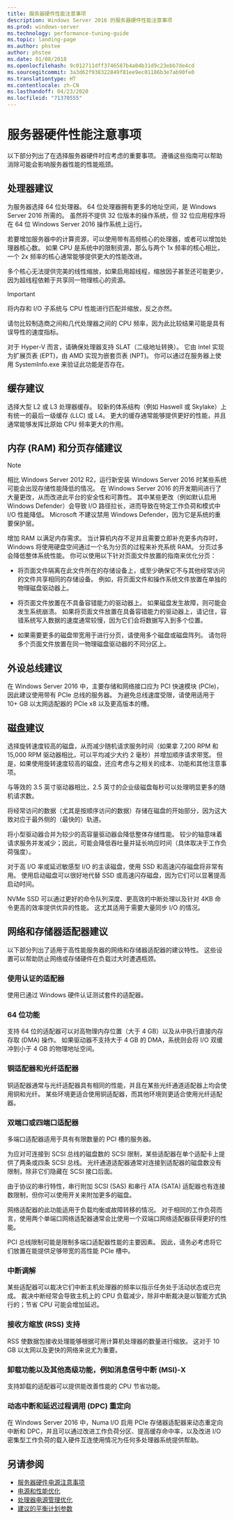 ```yaml
---
title: 服务器硬件性能注意事项
description: Windows Server 2016 的服务器硬件性能注意事项
ms.prod: windows-server
ms.technology: performance-tuning-guide
ms.topic: landing-page
ms.author: phstee
author: phstee
ms.date: 01/08/2018
ms.openlocfilehash: 9c012711dff3746587b4a04b31d9c23ebb7de4cd
ms.sourcegitcommit: 3a3d62f938322849f81ee9ec01186b3e7ab90fe0
ms.translationtype: HT
ms.contentlocale: zh-CN
ms.lasthandoff: 04/23/2020
ms.locfileid: "71370555"
---
```

# <a name="server-hardware-performance-considerations"></a>服务器硬件性能注意事项

以下部分列出了在选择服务器硬件时应考虑的重要事项。 遵循这些指南可以帮助消除可能会影响服务器性能的性能瓶颈。

## <a name="processor-recommendations"></a>处理器建议

为服务器选择 64 位处理器。 64 位处理器拥有更多的地址空间，是 Windows Server 2016 所需的。 虽然将不提供 32 位版本的操作系统，但 32 位应用程序将在 64 位 Windows Server 2016 操作系统上运行。

若要增加服务器中的计算资源，可以使用带有高频核心的处理器，或者可以增加处理器核心数。 如果 CPU 是系统中的限制资源，那么与两个 1x 频率的核心相比，一个 2x 频率的核心通常能够提供更大的性能改进。

多个核心无法提供完美的线性缩放，如果启用超线程，缩放因子甚至还可能更少，因为超线程依赖于共享同一物理核心的资源。


>[!Important]
> 将内存和 I/O 子系统与 CPU 性能进行匹配并缩放，反之亦然。

请勿比较制造商之间和几代处理器之间的 CPU 频率，因为此比较结果可能是具有误导性的速度指标。

对于 Hyper-V 而言，请确保处理器支持 SLAT（二级地址转换）。 它由 Intel 实现为扩展页表 (EPT)，由 AMD 实现为嵌套页表 (NPT)。 你可以通过在服务器上使用 SystemInfo.exe 来验证此功能是否存在。

## <a name="cache-recommendations"></a>缓存建议

选择大型 L2 或 L3 处理器缓存。 较新的体系结构（例如 Haswell 或 Skylake）上有统一的最后一级缓存 (LLC) 或 L4。 更大的缓存通常能够提供更好的性能，并且通常能够发挥比原始 CPU 频率更大的作用。

## <a name="memory-ram-and-paging-storage-recommendations"></a>内存 (RAM) 和分页存储建议

>[!Note] 
> 相比 Windows Server 2012 R2，运行新安装 Windows Server 2016 时某些系统可能会出现存储性能降低的情况。 在 Windows Server 2016 的开发期间进行了大量更改，从而改进此平台的安全性和可靠性。 其中某些更改（例如默认启用 Windows Defender）会导致 I/O 路径拉长，进而导致在特定工作负荷和模式中 I/O 性能降低。 Microsoft 不建议禁用 Windows Defender，因为它是系统的重要保护层。 

增加 RAM 以满足内存需求。
当计算机内存不足并且需要立即补充更多内存时，Windows 将使用硬盘空间通过一个名为分页的过程来补充系统 RAM。 分页过多会降低整体系统性能。
你可以使用以下针对页面文件放置的指南来优化分页：
- 将页面文件隔离在此文件所在的存储设备上，或至少确保它不与其他经常访问的文件共享相同的存储设备。 例如，将页面文件和操作系统文件放置在单独的物理磁盘驱动器上。

- 将页面文件放置在不具备容错能力的驱动器上。 如果磁盘发生故障，则可能会发生系统崩溃。 如果将页面文件放置在具备容错能力的驱动器上，请记住，容错系统写入数据的速度通常较慢，因为它们会将数据写入到多个位置。

- 如果需要更多的磁盘带宽用于进行分页，请使用多个磁盘或磁盘阵列。 请勿将多个页面文件放置在同一物理磁盘驱动器的不同分区上。

## <a name="peripheral-bus-recommendations"></a>外设总线建议
在 Windows Server 2016 中，主要存储和网络接口应为 PCI 快速模块 (PCIe)，因此建议使用带有 PCIe 总线的服务器。 为避免总线速度受限，请使用适用于 10+ GB 以太网适配器的 PCIe x8 以及更高版本的槽。

## <a name="disk-recommendations"></a>磁盘建议
选择旋转速度较高的磁盘，从而减少随机请求服务时间（如果拿 7,200 RPM 和 15,000 RPM 驱动器相比，可以平均减少大约 2 毫秒）并增加顺序请求带宽。 但是，如果使用旋转速度较高的磁盘，还应考虑与之相关的成本、功能和其他注意事项。

与等效的 3.5 英寸驱动器相比，2.5 英寸的企业级磁盘每秒可以处理明显更多的随机请求数。

将经常访问的数据（尤其是按顺序访问的数据）存储在磁盘的开始部分，因为这大致对应于最外侧的（最快的）轨道。

将小型驱动器合并为较少的高容量驱动器会降低整体存储性能。 较少的轴意味着请求服务并发减少；因此，可能会降低吞吐量并延长响应时间（具体取决于工作负荷强度）。

对于高 I/O 率或延迟敏感型 I/O 的主读磁盘，使用 SSD 和高速闪存磁盘将非常有用。 使用启动磁盘可以很好地代替 SSD 或高速闪存磁盘，因为它们可以显著提高启动时间。

NVMe SSD 可以通过更好的命令队列深度、更高效的中断处理以及针对 4KB 命令更高的效率提供优异的性能。 这尤其适用于需要大量同步 I/O 的情况。


## <a name="network-and-storage-adapter-recommendations"></a>网络和存储器适配器建议

以下部分列出了适用于高性能服务器的网络和存储器适配器的建议特性。 这些设置可以帮助防止网络或存储硬件在负载过大时遭遇瓶颈。

### <a name="certified-adapter-usage"></a>使用认证的适配器
使用已通过 Windows 硬件认证测试套件的适配器。

### <a name="64-bit-capability"></a>64 位功能
支持 64 位的适配器可以对高物理内存位置（大于 4 GB）以及从中执行直接内存存取 (DMA) 操作。 如果驱动器不支持大于 4 GB 的 DMA，系统则会将 I/O 双缓冲到小于 4 GB 的物理地址空间。

### <a name="copper-and-fiber-adapters"></a>铜适配器和光纤适配器
铜适配器通常与光纤适配器具有相同的性能，并且在某些光纤通道适配器上均会使用铜和光纤。 某些环境更适合使用铜适配器，而其他环境则更适合使用光纤适配器。

### <a name="dual--or-quad-port-adapters"></a>双端口或四端口适配器
多端口适配器适用于具有有限数量的 PCI 槽的服务器。

为应对可连接到 SCSI 总线的磁盘数的 SCSI 限制，某些适配器在单个适配卡上提供了两条或四条 SCSI 总线。 光纤通道适配器通常对连接到适配器的磁盘数没有限制，除非它们隐藏在 SCSI 接口后面。

由于协议的串行特性，串行附加 SCSI (SAS) 和串行 ATA (SATA) 适配器也有连接数限制，但你可以使用开关来附加更多的磁盘。

网络适配器的此功能适用于负载均衡或故障转移的情况。 对于相同的工作负荷而言，使用两个单端口网络适配器通常会比使用一个双端口网络适配器获得更好的性能。

PCI 总线限制可能是限制多端口适配器性能的主要因素。 因此，请务必考虑将它们放置在能提供足够带宽的高性能 PCIe 槽中。

### <a name="interrupt-moderation"></a>中断调解
某些适配器可以裁决它们中断主机处理器的频率以指示任务处于活动状态或已完成。 裁决中断经常会导致主机上的 CPU 负载减少，除非中断裁决是以智能方式执行的；节省 CPU 可能会增加延迟。

### <a name="receive-side-scaling-rss-support"></a>接收方缩放 (RSS) 支持
RSS 使数据包接收处理能够根据可用计算机处理器的数量进行缩放。 这对于 10 GB 以太网以及更快的网络来说尤为重要。

### <a name="offload-capability-and-other-advanced-features-such-as-message-signaled-interrupt-msi-x"></a>卸载功能以及其他高级功能，例如消息信号中断 (MSI)-X
支持卸载的适配器可以提供能改善性能的 CPU 节省功能。

### <a name="dynamic-interrupt-and-deferred-procedure-call-dpc-redirection"></a>动态中断和延迟过程调用 (DPC) 重定向
在 Windows Server 2016 中，Numa I/O 启用 PCIe 存储器适配器来动态重定向中断和 DPC，并且可以通过改进工作负荷分区、提高缓存命中率，以及改进 I/O 密集型工作负荷的载入硬件互连使用情况为任何多处理器系统提供帮助。

## <a name="see-also"></a>另请参阅
- [服务器硬件电源注意事项](power.md)
- [电源和性能优化](power/power-performance-tuning.md)
- [处理器电源管理优化](power/processor-power-management-tuning.md)
- [建议的平衡计划参数](power/recommended-balanced-plan-parameters.md)
